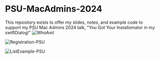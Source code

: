 # PSU-MacAdmins-2024

This repository exists to offer my slides, notes, and example code to support my PSU Mac Admins 2024 talk, "You Got Your Installomator in my swiftDialog!"
![WhoAmI](https://github.com/BigMacAdmin/PSU-MacAdmins-2024/assets/106293503/06570d39-2d19-42a8-bec5-66929f25b82f)

![Registration-PSU](https://github.com/BigMacAdmin/PSU-MacAdmins-2024/assets/106293503/e9897536-4f08-43a4-ba92-7affd451ff04)

![ListExample-PSU](https://github.com/BigMacAdmin/PSU-MacAdmins-2024/assets/106293503/2e3cab41-a4d3-4f61-8045-2d3f0ba4ab75)
